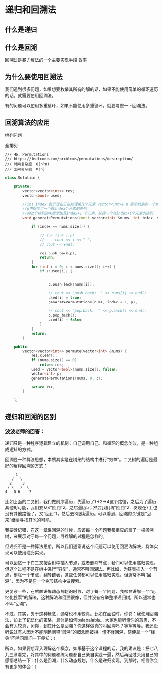 # 递归和回溯法

## 什么是递归

## 什么是回溯

回溯法是暴力解法的一个主要实现手段 效率



## 为什么要使用回溯法

我们遇到很多问题，如果想要枚举其所有的解的话，如果不能使用简单的循环遍历的话，就需要使用回溯法。

有的问题可以使用多重循环，如果不能使用多重循环，就要考虑一下回溯法。



## 回溯算法的应用

排列问题

全排列

```
/// 46. Permutations
/// https://leetcode.com/problems/permutations/description/
/// 时间复杂度: O(n^n)
/// 空间复杂度: O(n)
```

```c++
class Solution {

    private:
        vector<vector<int>> res;
        vector<bool> used;

        //int index 表示现在正在处理第几个元素 vector<int>& p 表示找到的一个排列
        //p中保存了一个有index个元素的排列
        //向这个排列的末尾添加第index+1 个元素，获得一个有index+1个元素的排列
        void generatePermutations(const vector<int> &nums, int index, vector<int> &p) {

            if (index == nums.size()) {

                // for (int i:p)
                //     cout << i << " ";
                // cout << endl;

                res.push_back(p);
                return;
            }
            for (int i = 0; i < nums.size(); i++) {
                if (!used[i]) {


                    p.push_back(nums[i]);

                    // cout << "push_back:  " << nums[i] << endl;
                    used[i] = true;
                    generatePermutations(nums, index + 1, p);

                    // cout << "pop.back:  " << p.back() << endl;
                    p.pop_back();
                    used[i] = false;
                }
            }
            return;
        }

    public:
        vector<vector<int>> permute(vector<int> &nums) {
            res.clear();
            if (nums.size() == 0)
                return res;
            used = vector<bool>(nums.size(), false);
            vector<int> p;
            generatePermutations(nums, 0, p);

            return res;
        }

    };
```







## 递归和回溯的区别

### 波波老师的回答：

递归只是一种程序逻辑建立的机制：自己调用自己。和循环的概念类似，是一种组成逻辑的方式。

回溯是一种算法思想，本质其实是在树形的结构中进行“穷举”。二叉树的遍历是最好的解释回溯的方式：

```
     1
   /   \
  2     3 
 / \   /  \
4   5 6    7
```

比如上面的二叉树，我们做前序遍历，先遍历了1->2->4这个路径，之后为了遍历其他的可能，我们要从4“回到”2，之后遍历5；然后我们再“回到”2，发现在2上也没有其他路径了，又“回到”1，然后去3继续遍历。可以看到，回溯的关键是“回来”继续寻找其他的可能。

我要没记错，在这一章讲回溯的时候，应该每一个问题我都相应的画了一棵回溯树，来展示对于每一个问题，寻找解的过程是怎样的。

但递归不是一种算法思想，所以我们通常说这个问题可以使用回溯法解决，具体实现可以使用递归实现。

可以回忆一下在二叉搜索树中插入节点，或者删除节点，我们可以使用递归实现，但这个过程不是在树中进行“穷举”，通常不叫回溯法。再比如，为链表插入一个节点，删除一个节点，翻转链表，这些任务都可以使用递归实现，但通常不叫“回溯”，因为不是在一个树形结构中做搜索。

更复杂一些，在后面讲解动态规划的时候，对于每一个问题，我都会讲解一个“记忆化搜索”的解法，这种解法和回溯很像，但并没有穷举整棵递归树，所以通常也不叫“回溯”。

不过，其实，对于这种概念，通常也不用较真。比如在面试时，你说：我使用回溯法，加上了记忆化的策略，具体是如何balabalabla... 大家也能听懂你的意思，不会有人较真，问你，到底什么是回溯？你这样做真的叫回溯吗？等等等等。我还没听说过有人因为不能明确阐释“回溯”的概念而被拒。懂不懂回溯，随便拿一个“经典”回溯问题问一下便知：）

所以，如果要想深入理解这个概念，如果基于这个课程的话，我的建议是：把七八九三章看完，将其中的例题和练习题都自己亲自实践一遍，然后再回过头用自己的感悟总结一下：什么是回溯，什么动态规划，什么是递归实现。到那时，相信你会有更多的体会：）